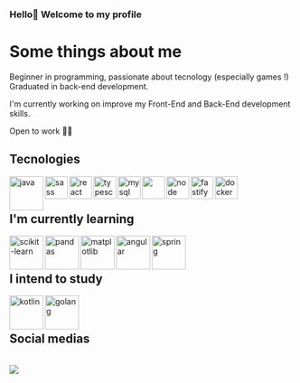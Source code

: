 ### Hello👋 Welcome to my profile <br>
<h1>Some things about me</h1>
<p>Beginner in programming, passionate about tecnology (especially games !)<br>Graduated in back-end development.</p>
<p>I'm currently working on improve my Front-End and Back-End development skills.</p>
<p>Open to work 👍🏻</p>

<h2>Tecnologies </h2>
<div style="display: inline_block">
<img align="left" height="60" width="60" alt="java" src="https://cdn.jsdelivr.net/gh/devicons/devicon@latest/icons/java/java-original-wordmark.svg" />
 <img align="left"  height="40" width="40"  alt="sass" src="https://cdn.jsdelivr.net/gh/devicons/devicon/icons/sass/sass-original.svg" />
 <img align="left"  height="40" width="40" alt="react" src="https://cdn.jsdelivr.net/gh/devicons/devicon/icons/react/react-original-wordmark.svg" />
<img align="left"  height="40" width="40" alt="typescript" src="https://cdn.jsdelivr.net/gh/devicons/devicon/icons/typescript/typescript-original.svg" />
<img align="left"  height="40" width="40" alt="mysql" src="https://cdn.jsdelivr.net/gh/devicons/devicon/icons/mysql/mysql-original-wordmark.svg" /> 
<img align="left" height="40" width="40" src="https://cdn.jsdelivr.net/gh/devicons/devicon/icons/tailwindcss/tailwindcss-original-wordmark.svg" />
  <img  align="left" height="40" width="40" alt="node" src="https://cdn.jsdelivr.net/gh/devicons/devicon/icons/nodejs/nodejs-original-wordmark.svg" />

 <img align="left" height="40" width="40" alt="fastify" src="https://cdn.jsdelivr.net/gh/devicons/devicon@latest/icons/fastify/fastify-original.svg" />
          
 <img align="left" height="40" width="40" alt="docker" src="https://cdn.jsdelivr.net/gh/devicons/devicon@latest/icons/docker/docker-original-wordmark.svg" />
</div> <br><br>

<h2>I'm currently learning </h2>

  <img  align="left" height="60" width="60" alt="scikit-learn" src="https://cdn.jsdelivr.net/gh/devicons/devicon@latest/icons/scikitlearn/scikitlearn-original.svg" /> 
 <img  align="left" height="60" width="60" alt="pandas" src="https://cdn.jsdelivr.net/gh/devicons/devicon@latest/icons/pandas/pandas-original-wordmark.svg" />
 
  <img  align="left" height="60" width="60" alt="matplotlib" src="https://cdn.jsdelivr.net/gh/devicons/devicon@latest/icons/matplotlib/matplotlib-original-wordmark.svg" />
   
   <img  align="left" height="60" width="60" alt="angular" src="https://cdn.jsdelivr.net/gh/devicons/devicon@latest/icons/angular/angular-original.svg" />
  
   <img align="left" height="60" width="60" alt="spring" src="https://cdn.jsdelivr.net/gh/devicons/devicon@latest/icons/spring/spring-original-wordmark.svg" /> 
          
          
 <br><br>

<h2>I intend to study </h2>
<div style="display: inline_block">

  <img align="left" height="60" width="60" alt="kotlin" src="https://cdn.jsdelivr.net/gh/devicons/devicon@latest/icons/kotlin/kotlin-plain-wordmark.svg" />
   
 <img  align="left" height="60" width="60" alt="golang" src="https://cdn.jsdelivr.net/gh/devicons/devicon@latest/icons/go/go-original-wordmark.svg" />
                 

</div> <br> <br>
<h2>Social medias</h2> <br>
 <a href="https://www.linkedin.com/in/viniciusmassari/" target="_blank"><img src="https://img.shields.io/badge/-LinkedIn-%230077B5?style=for-the-badge&logo=linkedin&logoColor=white" target="_blank"></a> 






